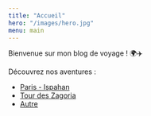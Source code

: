 ```yaml
---
title: "Accueil"
hero: "/images/hero.jpg"
menu: main
---
```


Bienvenue sur mon blog de voyage ! 🌍✈️

Découvrez nos aventures :

- [Paris - Ispahan](/blog/paris-ispahan/)
- [Tour des Zagoria](/blog/tour-des-zagoria/)
- [Autre](/blog/autre/)
